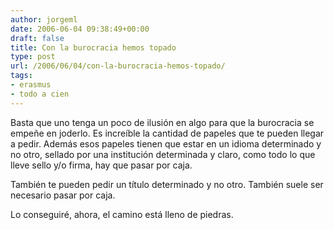 ```yaml
---
author: jorgeml
date: 2006-06-04 09:38:49+00:00
draft: false
title: Con la burocracia hemos topado
type: post
url: /2006/06/04/con-la-burocracia-hemos-topado/
tags:
- erasmus
- todo a cien
---
```


Basta que uno tenga un poco de ilusión en algo para que la burocracia se empeñe en joderlo. Es increíble la cantidad de papeles que te pueden llegar a pedir. Además esos papeles tienen que estar en un idioma determinado y no otro, sellado por una institución determinada y claro, como todo lo que lleve sello y/o firma, hay que pasar por caja.

También te pueden pedir un título determinado y no otro. También suele ser necesario pasar por caja.

Lo conseguiré, ahora, el camino está lleno de piedras.
